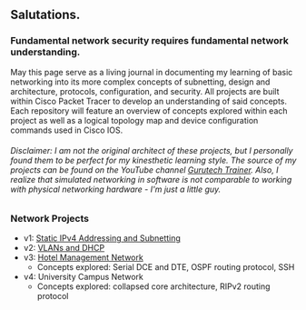 ## Salutations.

### Fundamental network security requires fundamental network understanding.
May this page serve as a living journal in documenting my learning of basic networking into its more complex concepts of subnetting, design and architecture, protocols, configuration, and security.  All projects are built within Cisco Packet Tracer to develop an understanding of said concepts.  Each repository will feature an overview of concepts explored within each project as well as a logical topology map and device configuration commands used in Cisco IOS.

###### Disclaimer: I am not the original architect of these projects, but I personally found them to be perfect for my kinesthetic learning style. The source of my projects can be found on the YouTube channel <a href="https://www.youtube.com/@gtechtrainer">Gurutech Trainer</a>. Also, I realize that simulated networking in software is not comparable to working with physical networking hardware - I'm just a little guy.

### Network Projects
  * v1: <a href="https://github.com/Fehral/networkprojectv1">Static IPv4 Addressing and Subnetting</a>
  * v2: <a href="https://github.com/Fehral/networkprojectv2">VLANs and DHCP</a>
  * v3: <a href="https://github.com/Fehral/networkprojectv3">Hotel Management Network</a>
    * Concepts explored: Serial DCE and DTE, OSPF routing protocol, SSH
  * v4: University Campus Network
    * Concepts explored: collapsed core architecture, RIPv2 routing protocol
